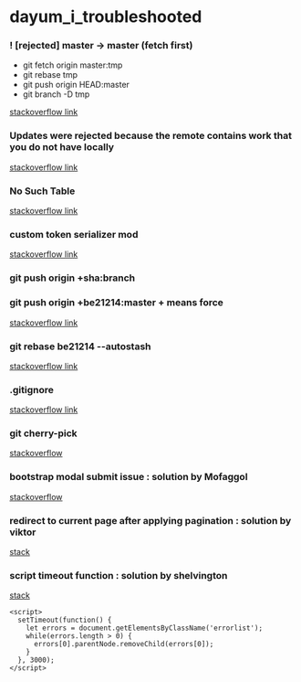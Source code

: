 # dayum_i_troubleshooted

### ! [rejected] master -> master (fetch first)

- git fetch origin master:tmp
- git rebase tmp
- git push origin HEAD:master
- git branch -D tmp

[stackoverflow link](https://stackoverflow.com/questions/28429819/rejected-master-master-fetch-first)


### Updates were rejected because the remote contains work that you do not have locally

[stackoverflow link](https://stackoverflow.com/questions/24357108/updates-were-rejected-because-the-remote-contains-work-that-you-do-not-have-loca)

### No Such Table
[stackoverflow link](https://stackoverflow.com/questions/25771755/django-operationalerror-no-such-table)

### custom token serializer mod

[stackoverflow link](https://stackoverflow.com/questions/53480770/how-to-return-custom-data-with-access-and-refresh-tokens-to-identify-users-in-dj)


### git push origin +sha:branch
### git push origin +be21214:master   + means force
[stackoverflow link](https://stackoverflow.com/questions/448919/how-can-i-remove-a-commit-on-github)

### git rebase be21214 --autostash

[stackoverflow link](https://stackoverflow.com/questions/21358872/git-cannot-rebase-because-of-uncommitted-changes)

### .gitignore
[stackoverflow link](https://stackoverflow.com/questions/56309100/how-to-ignore-the-same-name-directory-pycache-in-a-project)

### git cherry-pick

[stackoverflow](https://stackoverflow.com/questions/41261474/how-to-delete-a-only-a-specific-commit-in-the-middle-of-the-git-log)


### bootstrap modal submit issue : solution by Mofaggol

[stackoverflow](https://stackoverflow.com/questions/31686089/form-submit-button-not-working-in-bootstrap-modal-window)

### redirect to current page after applying pagination : solution by viktor
[stack](https://stackoverflow.com/questions/27325505/django-getting-previous-url)

### script timeout function : solution by shelvington
[stack](https://stackoverflow.com/questions/67854364/how-to-clear-a-validation-error-in-django) 
```
<script>
  setTimeout(function() {
    let errors = document.getElementsByClassName('errorlist');
    while(errors.length > 0) {
      errors[0].parentNode.removeChild(errors[0]);
    }
  }, 3000);
</script>
```
